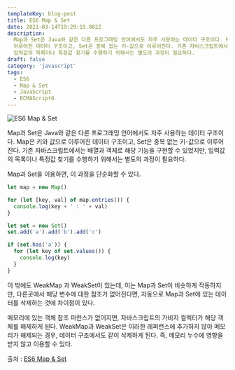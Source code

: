 ```yaml
---
templateKey: blog-post
title: ES6 Map & Set
date: 2021-03-14T19:29:19.802Z
description:
  Map과 Set은 Java와 같은 다른 프로그래밍 언어에서도 자주 사용하는 데이터 구조이다. Map은 키와 값으로
  이루어진 데이터 구조이고, Set은 중복 없는 키-값으로 이루어진다. 기존 자바스크립트에서는 배열과 객체로 해당 기능을 구현할 수 있었지만,
  입력값의 목록이나 특정값 찾기를 수행하기 위해서는 별도의 과정이 필요하다.
draft: false
category: 'javascript'
tags:
  - ES6
  - Map & Set
  - JavaScript
  - ECMAScript6
---
```


![ES6 Map & Set](/assets/es6.png 'ES6 Map & Set')

Map과 Set은 Java와 같은 다른 프로그래밍 언어에서도 자주 사용하는 데이터 구조이다. Map은 키와 값으로 이루어진 데이터 구조이고, Set은 중복 없는 키-값으로 이루어진다. 기존 자바스크립트에서는 배열과 객체로 해당 기능을 구현할 수 있었지만, 입력값의 목록이나 특정값 찾기를 수행하기 위해서는 별도의 과정이 필요하다.

Map과 Set을 이용하면, 이 과정을 단순화할 수 있다.

```javascript
let map = new Map()

for (let [key, val] of map.entries()) {
  console.log(key + ' : ' + val)
}

let set = new Set()
set.add('a').add('b').add('c')

if (set.has('a')) {
  for (let key of set.values()) {
    console.log(key)
  }
}
```

이 밖에도 WeakMap 과 WeakSet이 있는데, 이는 Map과 Set이 비슷하게 작동하지만, 다른곳에서 해당 변수에 대한 참조가 없어진다면, 자동으로 Map과 Set에 있는 데이터를 삭제하는 것에 차이점이 있다.

메모리에 있는 객체 참조 퍼런스가 없어지면, 자바스크립트의 가비지 컬렉터가 해당 객체를 해제하게 된다. WeakMap과 WeakSet은 이러한 레퍼런스에 추가하지 않아 메모리가 해제되는 경우, 데이터 구조에서도 같이 삭제하게 된다. 즉, 메모리 누수에 영향을 받지 않고 이용할 수 있다.

출처 : [ES6 Map & Set](https://www.bottlehs.com/javascript/es6-map-set/ 'ES6 Map & Set')
